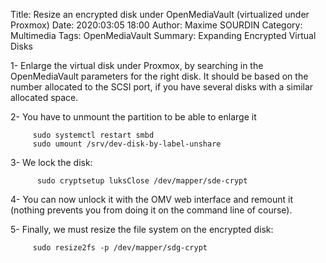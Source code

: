 Title: Resize an encrypted disk under OpenMediaVault (virtualized under Proxmox)
Date: 2020:03:05 18:00
Author: Maxime SOURDIN
Category: Multimedia
Tags: OpenMediaVault
Summary: Expanding Encrypted Virtual Disks

1- Enlarge the virtual disk under Proxmox, by searching in the OpenMediaVault parameters for the right disk. It should be based on the number allocated to the SCSI port, if you have several disks with a similar allocated space.

  
2- You have to unmount the partition to be able to enlarge it

         sudo systemctl restart smbd
         sudo umount /srv/dev-disk-by-label-unshare

3- We lock the disk:

          sudo cryptsetup luksClose /dev/mapper/sde-crypt

4- You can now unlock it with the OMV web interface and remount it (nothing prevents you from doing it on the command line of course).


5- Finally, we must resize the file system on the encrypted disk:

         sudo resize2fs -p /dev/mapper/sdg-crypt